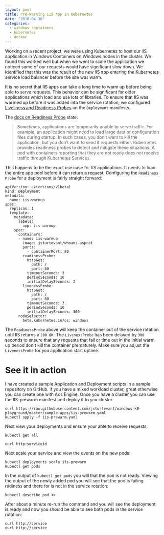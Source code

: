 ```yaml
---
layout: post
title: Pre-Warming IIS App in Kubernetes
date: "2018-04-16"
categories:
  - windows containers
  - kubernetes
  - docker
---
```


Working on a recent project, we were using Kubernetes to host our IIS application in Windows Containers on Windows nodes in the cluster.  We found this worked well but when we went to scale the application we noticed some of our requests would have significant slow down.  We identified that this was the result of the new IIS app entering the Kubernetes service load balancer before the site was warm.  

It is no secret that IIS apps can take a long time to warm up before being able to serve requests.  This behavior can be significant for older applications which load and use lots of libraries.  To ensure that IIS was warmed up before it was added into the service rotation, we configured [Liveliness and Readiness Probes](https://kubernetes.io/docs/tasks/configure-pod-container/configure-liveness-readiness-probes/) on the `Deployment` manifests.

The [docs on Readiness Probe](https://kubernetes.io/docs/tasks/configure-pod-container/configure-liveness-readiness-probes/#define-readiness-probes) state:

> Sometimes, applications are temporarily unable to serve traffic. For example, an application might need to load large data or configuration files during startup. In such cases, you don’t want to kill the application, but you don’t want to send it requests either. Kubernetes provides readiness probes to detect and mitigate these situations. A pod with containers reporting that they are not ready does not receive traffic through Kubernetes Services.

This happens to be the exact use case for IIS applications.  It needs to load the entire app pool before it can return a request. Configuring the `Readiness Probe` for a deployment is fairly straight forward:

```
apiVersion: extensions/v1beta1
kind: Deployment
metadata:
  name: iis-warmup
spec:
  replicas: 1
  template:
    metadata:
      labels:
        app: iis-warmup
    spec:
      containers:
      - name: iis-warmup
        image: jsturtevant/whoami-aspnet
        ports:
          - containerPort: 80
        readinessProbe: 
          httpGet:
            path: /
            port: 80
          timeoutSeconds: 3
          periodSeconds: 10
          initialDelaySeconds: 2
        livenessProbe: 
          httpGet:
            path: /
            port: 80
          timeoutSeconds: 3
          periodSeconds: 10
          initialDelaySeconds: 300
      nodeSelector:
        beta.kubernetes.io/os: windows
```

The `ReadinessProbe` above will keep the container out of the service rotation until IIS returns a `200 OK`.  The `LivenessProbe` has been delayed by `300` seconds to ensure that any requests that fail or time out in the initial warm up period don't kill the container prematurely.  Make sure you adjust the `LivenessProbe` for you application start uptime.

# See it in action
I have created a sample Application and Deployment scripts in a sample repository on GitHub.  If you have a mixed workload cluster, great otherwise you can create one with Acs Engine. Once you have a cluster you can use the IIS-prewarm manifest and deploy it to you cluster:

```
curl https://raw.githubusercontent.com/jsturtevant/windows-k8-playground/master/sample-apps/iis-prewarm.yaml
kubectl apply -f iis-prewarm.yaml
```

Next view your deployments and ensure your able to receive requests:

```
kubectl get all

curl http:serviceid
```

Next scale your service and view the events on the new pods:

```
kubectl deployments scale iis-prewarm
kubectl get pods 
```

In the output of `kubectl get pods` you will that the pod is not ready. Viewing the output of the newly added pod you will see that the pod is failing rediness and there for is not in the service rotation:

```
kubectl describe pod <> 
```

After about a minute re-run the command and  you will see the deployment is ready and now you should be able to see both pods in the service rotation:

```
curl http://service
curl http://service
```

